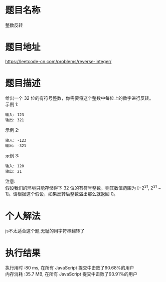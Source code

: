 # 题目名称  
整数反转          
# 题目地址  
https://leetcode-cn.com/problems/reverse-integer/      
# 题目描述  
给出一个 32 位的有符号整数，你需要将这个整数中每位上的数字进行反转。  
示例 1:    
```
输入: 123
输出: 321
```  
示例 2:   
```
输入: -123
输出: -321
```  
示例 3:  
```
输入: 120
输出: 21
```  
注意:  
假设我们的环境只能存储得下 32 位的有符号整数，则其数值范围为 [−2<sup>31</sup>,  2<sup>31</sup> − 1]。请根据这个假设，如果反转后整数溢出那么就返回 0。    
# 个人解法  
js不太适合这个题,无耻的用字符串翻转了
# 执行结果  
执行用时 :80 ms, 在所有 JavaScript 提交中击败了90.68%的用户  
内存消耗 :35.7 MB, 在所有 JavaScript 提交中击败了93.91%的用户  